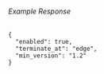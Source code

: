 
###### Example Response
```
{
  "enabled": true,
  "terminate_at": "edge",
  "min_version": "1.2"
}